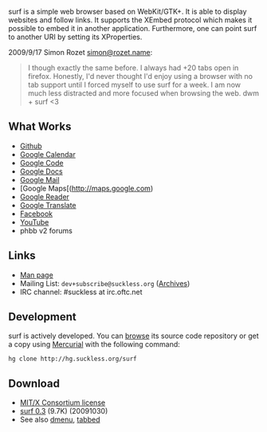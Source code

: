surf is a simple web browser based on WebKit/GTK+. It is able
to display websites and follow links. It supports the XEmbed protocol
which makes it possible to embed it in another application. Furthermore,
one can point surf to another URI by setting its XProperties.


2009/9/17 Simon Rozet <simon@rozet.name>:
> I though exactly the same before. I always had +20 tabs open in firefox.
> Honestly, I'd never thought I'd enjoy using a browser with no tab support
> until I forced myself to use surf for a week. I am now much less distracted
> and more focused when browsing the web. dwm + surf <3

What Works
----------
* [Github](http://github.com)
* [Google Calendar](http://calendar.google.com)
* [Google Code](http://code.google.com)
* [Google Docs](http://docs.google.com)
* [Google Mail](http://mail.google.com)
* [Google Maps[(http://maps.google.com)
* [Google Reader](http://reader.google.com)
* [Google Translate](http://translate.google.com)
* [Facebook](http://facebook.com)
* [YouTube](http://youtube.com)
* phbb v2 forums

Links
-----
* [Man page](http://man.suckless.org/surf/1/surf)
* Mailing List: `dev+subscribe@suckless.org` ([Archives](http://lists.suckless.org/dev))
* IRC channel: #suckless at irc.oftc.net

Development
-----------
surf is actively developed. You can [browse](http://hg.suckless.org/surf) its source code repository or get a copy using [Mercurial](http://www.selenic.com/mercurial/) with the following command:

	hg clone http://hg.suckless.org/surf

Download
--------
* [MIT/X Consortium license](http://hg.suckless.org/surf/raw-file/tip/LICENSE)
* [surf 0.3](http://dl.suckless.org/surf/surf-0.3.tar.gz) (9.7K) (20091030)
* See also [dmenu](http://tools.suckless.org/dmenu), [tabbed](http://tools.suckless.org/tabbed)
